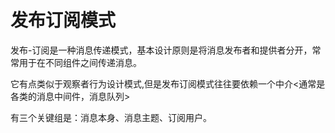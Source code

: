 # 发布订阅模式

发布-订阅是一种消息传递模式，基本设计原则是将消息发布者和提供者分开，常常用于在不同组件之间传递消息。

它有点类似于观察者行为设计模式,但是发布订阅模式往往要依赖一个中介<通常是各类的消息中间件，消息队列>

有三个关键组是：消息本身、消息主题、订阅用户。

